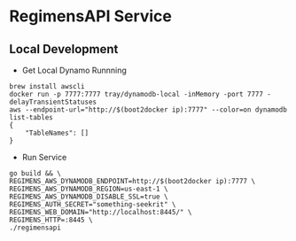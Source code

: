 # RegimensAPI Service
## Local Development
* Get Local Dynamo Runnning

```
brew install awscli
docker run -p 7777:7777 tray/dynamodb-local -inMemory -port 7777 -delayTransientStatuses
aws --endpoint-url="http://$(boot2docker ip):7777" --color=on dynamodb list-tables
{
    "TableNames": []
}
```

* Run Service

```
go build && \
REGIMENS_AWS_DYNAMODB_ENDPOINT=http://$(boot2docker ip):7777 \
REGIMENS_AWS_DYNAMODB_REGION=us-east-1 \
REGIMENS_AWS_DYNAMODB_DISABLE_SSL=true \
REGIMENS_AUTH_SECRET="something-seekrit" \
REGIMENS_WEB_DOMAIN="http://localhost:8445/" \
REGIMENS_HTTP=:8445 \
./regimensapi
```